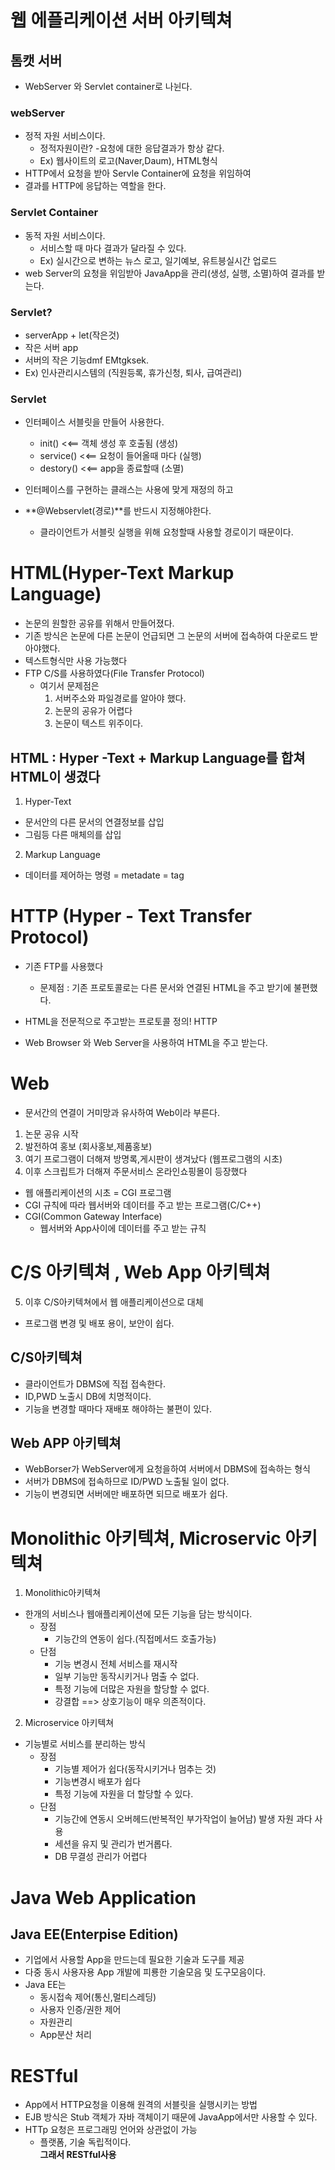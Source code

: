 # 웹 에플리케이션 서버 아키텍쳐

## 톰캣 서버
- WebServer 와 Servlet container로 나뉜다.

### webServer
- 정적 자원 서비스이다.
  - 정적자원이란? -요청에 대한 응답결과가 항상 같다.
  - Ex) 웹사이트의 로고(Naver,Daum), HTML형식
- HTTP에서 요청을 받아 Servle Container에 요청을 위임하여 
- 결과를 HTTP에 응답하는 역할을 한다.

### Servlet Container
- 동적 자원 서비스이다.
  - 서비스할 때 마다 결과가 달라질 수 있다.
  - Ex) 실시간으로 변하는 뉴스 로고, 일기예보, 유트븡실시간 업로드
- web Server의 요청을 위임받아 JavaApp을 관리(생성, 실행, 소멸)하여 결과를 받는다.

### Servlet?
  - serverApp + let(작은것)
  - 작은 서버 app
  - 서버의 작은 기능dmf EMtgksek.
  - Ex) 인사관리시스템의 (직원등록, 휴가신청, 퇴사, 급여관리) 

### <interface>Servlet
- 인터페이스 서블릿을 만들어 사용한다.
  * init() <<== 객체 생성 후 호출됨 (생성)
  * service() <<== 요청이 들어올때 마다 (실행)
  * destory()  <<== app을 종료할때 (소멸)

- 인터페이스를 구현하는 클래스는 사용에 맞게 재정의 하고
- **@Webservlet(경로)**를 반드시 지정해야한다.
  * 클라이언트가 서블릿 실행을 위해 요청할때 사용할 경로이기 때문이다.




# HTML(Hyper-Text Markup Language)
- 논문의 원할한 공유를 위해서 만들어졌다.
- 기존 방식은 논문에 다른 논문이 언급되면 그 논문의 서버에 접속하여 다운로드 받아야했다.
- 텍스트형식만 사용 가능했다
- FTP C/S를 사용하였다(File Transfer Protocol)
  - 여기서 문제점은
    1. 서버주소와 파일경로를 알아야 했다.
    2. 논문의 공유가 어렵다
    3. 논문이 텍스트 위주이다.

## HTML : Hyper -Text + Markup Language를 합쳐 HTML이 생겼다
1. Hyper-Text
  - 문서안의 다른 문서의 연결정보를 삽입
  - 그림등 다른 매체의를 삽입

2. Markup Language
  - 데이터를 제어하는 명령 = metadate = tag

# HTTP (Hyper - Text Transfer Protocol)
- 기존 FTP를 사용했다
  - 문제점 : 기존 프로토콜로는 다른 문서와 연결된 HTML을 주고 받기에 불편했다.

- HTML을 전문적으로 주고받는 프로토콜 정의! HTTP
 - Web Browser 와 Web Server을 사용하여 HTML을 주고 받는다.

# Web
- 문서간의 연결이 거미망과 유사하여 Web이라 부른다.

1. 논문 공유 시작
2. 발전하여 홍보 (회사홍보,제품홍보)
3. 여기 프로그램이 더해져 방명록,게시판이 생겨났다 (웹프로그램의 시초)
4. 이후 스크립트가 더해져 주문서비스 온라인쇼핑몰이 등장했다

- 웹 애플리케이션의 시초 = CGI 프로그램
- CGI 규칙에 따라 웹서버와 데이터를 주고 받는 프로그램(C/C++)
- CGI(Common Gateway Interface)
  - 웹서버와 App사이에 데이터를 주고 받는 규칙


# C/S 아키텍쳐 , Web App 아키텍쳐
5. 이후 C/S아키텍쳐에서  웹 애플리케이션으로 대체
  - 프로그램 변경 및 배포 용이, 보안이 쉽다.

## C/S아키텍쳐
- 클라이언트가 DBMS에 직접 접속한다.
- ID,PWD 노출시 DB에 치명적이다.
- 기능을 변경할 때마다 재배포 해야하는 불편이 있다.

## Web APP 아키텍쳐
- WebBorser가 WebServer에게 요청을하여 서버에서 DBMS에 접속하는 형식
- 서버가 DBMS에 접속하므로 ID/PWD 노출될 일이 없다.
- 기능이 변경되면 서버에만 배포하면 되므로 배포가 쉽다.


# Monolithic 아키텍쳐, Microservic 아키텍쳐

1. Monolithic아키텍쳐
- 한개의 서비스나 웹애플리케이션에 모든 기능을 담는 방식이다.
  - 장점
    * 기능간의 연동이 쉽다.(직접메서드 호출가능)
  - 단점
    * 기능 변경시 전체 서비스를 재시작
    * 일부 기능만 동작시키거나 멈출 수 없다.
    * 특정 기능에 더많은 자원을 할당할 수 없다.
    * 강결합 ==> 상호기능이 매우 의존적이다.

2. Microservice 아키텍쳐
- 기능별로 서비스를 분리하는 방식
  - 장점
    * 기능별 제어가 쉽다(동작시키거나 멈추는 것)
    * 기능변경시 배포가 쉽다
    * 특정 기능에 자원을 더 할당할 수 있다.
  - 단점
    * 기능간에 연동시 오버헤드(반복적인 부가작업이 늘어남) 발생 자원 과다 사용
    * 세션을 유지 및 관리가 번거롭다.
    * DB 무결성 관리가 어렵다

# Java Web Application

## Java EE(Enterpise Edition)
- 기업에서 사용할 App을 만드는데 필요한 기술과 도구를 제공
- 다중 동시 사용자용 App 개발에 피룡한 기술모음 및 도구모음이다.
- Java EE는 
  * 동시접속 제어(통신,멀티스레딩)
  * 사용자 인증/권한 제어
  * 자원관리
  * App분산 처리

# RESTful
- App에서 HTTP요청을 이용해 원격의 서블릿을 실행시키는 방법
- EJB 방식은 Stub 객체가 자바 객체이기 때문에 JavaApp에서만 사용할 수 있다.
- HTTp 요청은 프로그래밍 언어와 상관없이 가능
  * 플랫폼, 기술 독립적이다.   
**그래서 RESTful사용**

